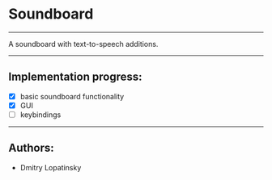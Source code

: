 # Soundboard

---

A soundboard with text-to-speech additions.

---

## Implementation progress:
- [x] basic soundboard functionality
- [x] GUI
- [ ] keybindings

---

## Authors:
- Dmitry Lopatinsky
